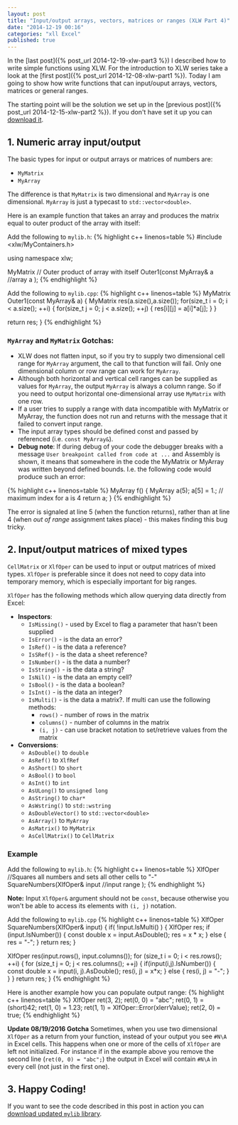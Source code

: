 ```yaml
---
layout: post
title: "Input/output arrays, vectors, matrices or ranges (XLW Part 4)"
date: "2014-12-19 00:16"
categories: "xll Excel"
published: true
---
```


In the [last post]({% post_url 2014-12-19-xlw-part3 %}) I described how to
write simple functions using XLW. For the
introduction to XLW series take a look at the
[first post]({% post_url 2014-12-08-xlw-part1 %}). Today I am going to show
how write functions that can input/ouput arrays, vectors, matrices or general
ranges.

The starting point will be the solution we set up in the
[previous post]({% post_url 2014-12-15-xlw-part2 %}). If you don't have set it
up you can [download it](/downloads/xlw-part2.zip).

## 1. Numeric array input/output
The basic types for input or output arrays or matrices of numbers are:

* `MyMatrix`
* `MyArray`

The difference is that `MyMatrix` is two dimensional and `MyArray` is one
dimensional. `MyArray` is just a typecast to `std::vector<double>`.

Here is an example function that takes an array and produces the matrix equal
to outer product of the array with itself:

Add the following to `mylib.h`:
{% highlight c++ linenos=table %}
#include <xlw/MyContainers.h>

using namespace xlw;

MyMatrix // Outer product of array with itself
Outer1(const MyArray& a //array a
       );
{% endhighlight %}

Add the following to `mylib.cpp`:
{% highlight c++ linenos=table %}
MyMatrix Outer1(const MyArray& a)
{
  MyMatrix res(a.size(),a.size());
  for(size_t i = 0; i < a.size(); ++i)
  {
    for(size_t j = 0; j < a.size(); ++j)
    {
      res[i][j] = a[i]*a[j];
    }
  }

  return res;
}
{% endhighlight %}

### `MyArray` and `MyMatrix` Gotchas:

* XLW does not flatten input, so if you try to supply two dimensional
  cell range for `MyArray` argument, the call to that function will fail. Only
  one dimensional column or row range can work for `MyArray`.
* Although both horizontal and vertical cell ranges can be supplied as values
  for `MyArray`, the output `MyArray` is always a column range. So if you need
  to output horizontal one-dimensional array use `MyMatrix` with one row.
* If a user tries to supply a range with data incompatible with MyMatrix or
  MyArray, the function does not run and returns with the message that it failed
  to convert input range.
* The input array types should be defined const and passed by referenced
  (i.e. `const MyArray&`).
* **Debug note**: If during debug of your code the debugger breaks with a
  message `User breakpoint called from code at ...` and Assembly is shown,
  it means that somewhere in the code the MyMatrix or MyArray was written beyond
  defined bounds. I.e. the following code would produce such an error:

{% highlight c++ linenos=table %}
MyArray f()
{
  MyArray a(5);
  a[5] = 1.; // maximum index for a is 4
  return a;
}
{% endhighlight %}

  The error is signaled at line 5 (when the function returns), rather than at
  line 4 (when *out of range* assignment takes place) - this makes finding this
  bug tricky.

## 2. Input/output matrices of mixed types
`CellMatrix` or `XlfOper` can be used to input or output matrices of mixed
types. `XlfOper` is preferable since it does not need to copy data into
temporary memory, which is especially important for big ranges.

`XlfOper` has the following methods which allow querying data directly from
Excel:

* **Inspectors**:
  * `IsMissing()` - used by Excel to flag a parameter that hasn't been supplied
  * `IsError()` - is the data an error?
  * `IsRef()` - is the data a reference?
  * `IsSRef()` - is the data a sheet reference?
  * `IsNumber()` - is the data a number?
  * `IsString()` - is the data a string?
  * `IsNil()` - is the data an empty cell?
  * `IsBool()` - is the data a boolean?
  * `IsInt()` - is the data an integer?
  * `IsMulti()` - is the data a matrix?. If multi can use the following methods:
    * `rows()` - number of rows in the matrix
    * `columns()` - number of columns in the matrix
    * `(i, j)` - can use bracket notation to set/retrieve values from the matrix
* **Conversions**:
  * `AsDouble()` to `double`
  * `AsRef()` to `XlfRef`
  * `AsShort()` to `short`
  * `AsBool()` to `bool`
  * `AsInt()` to `int`
  * `AsULong()` to `unsigned long`
  * `AsString()` to `char*`
  * `AsWstring()` to `std::wstring`
  * `AsDoubleVector()` to `std::vector<double>`
  * `AsArray()` to `MyArray`
  * `AsMatrix()` to `MyMatrix`
  * `AsCellMatrix()` to `CellMatrix`

### Example

Add the following to `mylib.h`:
{% highlight c++ linenos=table %}
XlfOper //Squares all numbers and sets all other cells to \"-\"
SquareNumbers(XlfOper& input //input range
  );
{% endhighlight %}

**Note:** Input `XlfOper&` argument should not be `const`, because otherwise
you won't be able to access its elements with `(i, j)` notation.

Add the following to `mylib.cpp`
{% highlight c++ linenos=table %}
XlfOper SquareNumbers(XlfOper& input)
{
  if( !input.IsMulti() )
  {
    XlfOper res;
    if (input.IsNumber())
    {
      const double x = input.AsDouble();
      res = x * x;
    }
    else
    {
      res = "-";
    }
    return res;
  }

  XlfOper res(input.rows(), input.columns());
  for (size_t i = 0; i < res.rows(); ++i)
  {
    for (size_t j = 0; j < res.columns(); ++j)
    {
      if(input(i,j).IsNumber())
      {
        const double x = input(i, j).AsDouble();
        res(i, j) = x*x;
      }
      else
      {
        res(i, j) = "-";
      }
    }
  }
  return res;
}
{% endhighlight %}

Here is another example how you can populate output range:
{% highlight c++ linenos=table %}
XlfOper ret(3, 2);
ret(0, 0) = "abc";
ret(0, 1) = (short)42;
ret(1, 0) = 1.23;
ret(1, 1) = XlfOper::Error(xlerrValue);
ret(2, 0) = true;
{% endhighlight %}

**Update 08/19/2016 Gotcha**
Sometimes, when  you use two dimensional `XlfOper` as a return from your 
function, instead of your output you see `#N\A` in Excel cells. This happens 
when one or more of the cells of `XlfOper` are left not initialized.
For instance if in the example above you remove the second line 
(`ret(0, 0) = "abc";`) the output in Excel will contain `#N\A` in every cell 
(not just in the first one).

## 3. Happy Coding!

If you want to see the code described in this post in action you can
[download updated `mylib` library](/downloads/xlw-part3-4.zip).
